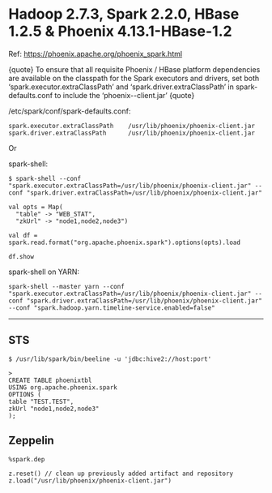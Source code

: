 # Hadoop 2.7.3, Spark 2.2.0, HBase 1.2.5 & Phoenix 4.13.1-HBase-1.2

Ref: https://phoenix.apache.org/phoenix_spark.html

{quote}
To ensure that all requisite Phoenix / HBase platform dependencies are available on the classpath for the Spark executors and drivers, set both ‘spark.executor.extraClassPath’ and ‘spark.driver.extraClassPath’ in spark-defaults.conf to include the ‘phoenix-<version>-client.jar’
{quote}

/etc/spark/conf/spark-defaults.conf:
```
spark.executor.extraClassPath    /usr/lib/phoenix/phoenix-client.jar
spark.driver.extraClassPath      /usr/lib/phoenix/phoenix-client.jar

```
Or

spark-shell:
```
$ spark-shell --conf "spark.executor.extraClassPath=/usr/lib/phoenix/phoenix-client.jar" --conf "spark.driver.extraClassPath=/usr/lib/phoenix/phoenix-client.jar"
```

```
val opts = Map(
  "table" -> "WEB_STAT",
  "zkUrl" -> "node1,node2,node3")

val df = spark.read.format("org.apache.phoenix.spark").options(opts).load

df.show
```

spark-shell on YARN:
```
spark-shell --master yarn --conf "spark.executor.extraClassPath=/usr/lib/phoenix/phoenix-client.jar" --conf "spark.driver.extraClassPath=/usr/lib/phoenix/phoenix-client.jar" --conf "spark.hadoop.yarn.timeline-service.enabled=false"
```

----

## STS
```
$ /usr/lib/spark/bin/beeline -u 'jdbc:hive2://host:port'

>
CREATE TABLE phoenixtbl
USING org.apache.phoenix.spark
OPTIONS (
table "TEST.TEST", 
zkUrl "node1,node2,node3"
);

```

## Zeppelin

```
%spark.dep

z.reset() // clean up previously added artifact and repository
z.load("/usr/lib/phoenix/phoenix-client.jar")
```